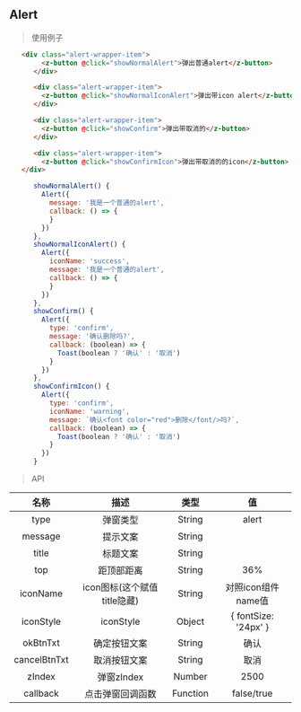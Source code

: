 ## Alert

> 使用例子

```html
   <div class="alert-wrapper-item">
        <z-button @click="showNormalAlert">弹出普通alert</z-button>
      </div>

      <div class="alert-wrapper-item">
        <z-button @click="showNormalIconAlert">弹出带icon alert</z-button>
      </div>

      <div class="alert-wrapper-item">
        <z-button @click="showConfirm">弹出带取消的</z-button>
      </div>

      <div class="alert-wrapper-item">
        <z-button @click="showConfirmIcon">弹出带取消的的icon</z-button>
   </div>
```

```js
      showNormalAlert() {
        Alert({
          message: '我是一个普通的alert',
          callback: () => {
          }
        })
      },
      showNormalIconAlert() {
        Alert({
          iconName: 'success',
          message: '我是一个普通的alert',
          callback: () => {
          }
        })
      },
      showConfirm() {
        Alert({
          type: 'confirm',
          message: '确认删除吗?',
          callback: (boolean) => {
            Toast(boolean ? '确认' : '取消')
          }
        })
      },
      showConfirmIcon() {
        Alert({
          type: 'confirm',
          iconName: 'warning',
          message: `确认<font color="red">删除</font/>吗?`,
          callback: (boolean) => {
            Toast(boolean ? '确认' : '取消')
          }
        })
      }
```

> API

| 名称 | 描述 | 类型 | 值 |
| :-: | :-: | :-: | :-: |
| type | 弹窗类型 | String | alert |
| message | 提示文案 | String  | |
| title | 标题文案 | String | |
| top | 距顶部距离 | String | 36% |
| iconName | icon图标(这个赋值title隐藏) | String | 对照icon组件name值 |
| iconStyle | iconStyle | Object | { fontSize: '24px' } |
| okBtnTxt | 确定按钮文案 | String | 确认 |
| cancelBtnTxt | 取消按钮文案 | String | 取消 |
| zIndex | 弹窗zIndex | Number | 2500 |
| callback | 点击弹窗回调函数 | Function | false/true |
